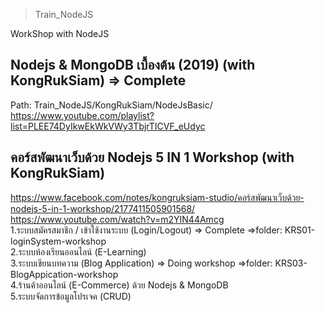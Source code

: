 > Train_NodeJS

WorkShop with NodeJS

## Nodejs & MongoDB เบื้องต้น (2019) (with KongRukSiam) => Complete
Path: Train_NodeJS/KongRukSiam/NodeJsBasic/ <br>
https://www.youtube.com/playlist?list=PLEE74DyIkwEkWkVWy3TbjrTICVF_eUdyc



## คอร์สพัฒนาเว็บด้วย Nodejs 5 IN 1 Workshop (with KongRukSiam)
https://www.facebook.com/notes/kongruksiam-studio/คอร์สพัฒนาเว็บด้วย-nodejs-5-in-1-workshop/2177411505901568/
https://www.youtube.com/watch?v=m2YIN44Amcg  <br>
1.ระบบสมัครสมาชิก / เข้าใช้งานระบบ (Login/Logout) => Complete =>folder: KRS01-loginSystem-workshop <br>
2.ระบบห้องเรียนออนไลน์ (E-Learning) <br>
3.ระบบเขียนบทความ (Blog Application) => Doing workshop =>folder: KRS03-BlogAppication-workshop <br>
4.ร้านค้าออนไลน์ (E-Commerce) ด้วย Nodejs & MongoDB <br>
5.ระบบจัดการข้อมูลโปรเจค (CRUD) <br>
